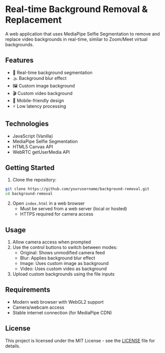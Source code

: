 # Real-time Background Removal & Replacement

A web application that uses MediaPipe Selfie Segmentation to remove and replace video backgrounds in real-time, similar to Zoom/Meet virtual backgrounds.

## Features

- 🎥 Real-time background segmentation
- 🌫️ Background blur effect
- 🖼️ Custom image background
- 🎬 Custom video background
- 📱 Mobile-friendly design
- ⚡ Low latency processing

## Technologies

- JavaScript (Vanilla)
- MediaPipe Selfie Segmentation
- HTML5 Canvas API
- WebRTC getUserMedia API

## Getting Started

1. Clone the repository:
```bash
git clone https://github.com/yourusername/background-removal.git
cd background-removal
```

2. Open `index.html` in a web browser
   - Must be served from a web server (local or hosted)
   - HTTPS required for camera access

## Usage

1. Allow camera access when prompted
2. Use the control buttons to switch between modes:
   - Original: Shows unmodified camera feed
   - Blur: Applies background blur effect
   - Image: Uses custom image as background
   - Video: Uses custom video as background
3. Upload custom backgrounds using the file inputs

## Requirements

- Modern web browser with WebGL2 support
- Camera/webcam access
- Stable internet connection (for MediaPipe CDN)

## License

This project is licensed under the MIT License - see the [LICENSE](LICENSE) file for details.
